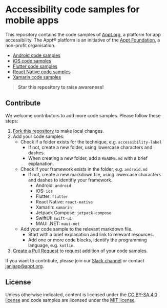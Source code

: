 # Accessibility code samples for mobile apps

This repository contains the code samples of [Appt.org](https://appt.org), a platform for app accessibility. The Appt® platform is an initiative of the [Appt Foundation](https://appt.org/en/about), a non-profit organisation.

- [Android code samples](https://appt.org/en/docs/android/samples)
- [iOS code samples](https://appt.org/en/docs/ios/samples)
- [Flutter code samples](https://appt.org/en/docs/flutter/samples)
- [React Native code samples](https://appt.org/en/docs/react-native/samples)
- [Xamarin code samples](https://appt.org/en/docs/xamarin/samples)

> **Star this repository to raise awareness!**

## Contribute

We welcome contributors to add more code samples. Please follow these steps:

1. [Fork this repository](https://github.com/appt-org/accessibility-code-examples/fork) to make local changes.
2. Add your code samples:
   - Check if a folder exists for the technique, e.g. `accessibility-label`
     - If not, create a new folder, using lowercase characters and dashes.
     - When creating a new folder, add a `README.md` with a brief explanation.
   - Check if your framework exists in the folder, e.g. `android.md`
     - If not, create a new markdown file, using lowercase characters and dashes to identifiy your framework.
       - Android: `android`
       - iOS: `ios`
       - Flutter: `flutter`
       - React Native: `react-native`
       - Xamarin: `xamarin`
       - Jetpack Compose: `jetpack-compose`
       - SwiftUI: `swift-ui`
       - MAUI .NET: `maui-net`
   - Add your code sample to the relevant markdown file.
     - Start with a brief explanation and link to relevant resources.
     - Add one or more code blocks, identify the programming language, e.g. `kotlin`.
3. [Create a Pull Request](https://github.com/appt-org/accessibility-code-examples/pulls) to request addition of your code samples.

If you want to contribute, please join our [Slack channel](https://appt.li/slack) or contact [janjaap@appt.org](mailto:janjaap@appt.org).

## License

Unless otherwise indicated, content is licensed under the [CC BY-SA 4.0 license](./LICENSE.md) and code samples are licensed under the [MIT license](./LICENSE.md).

